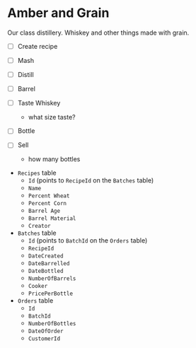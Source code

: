 # Amber and Grain
Our class distillery. Whiskey and other things made with grain.

- [ ] Create recipe

- [ ] Mash

- [ ] Distill

- [ ] Barrel

- [ ] Taste Whiskey
  - what size taste?

- [ ] Bottle

- [ ] Sell
  - how many bottles

- `Recipes` table
  - `Id` (points to `RecipeId` on the `Batches` table)
  - `Name`
  - `Percent Wheat`
  - `Percent Corn`
  - `Barrel Age`
  - `Barrel Material`
  - `Creator`
- `Batches` table
  - `Id` (points to `BatchId` on the `Orders` table)
  - `RecipeId`
  - `DateCreated`
  - `DateBarrelled`
  - `DateBottled`
  - `NumberOfBarrels`
  - `Cooker`
  - `PricePerBottle`
- `Orders` table
  - `Id`
  - `BatchId`
  - `NumberOfBottles`
  - `DateOfOrder`
  - `CustomerId`
  
  
  
  
  
  
  
  
  
  
  
  
  
  
  
  
  
  
  
  
  
  

